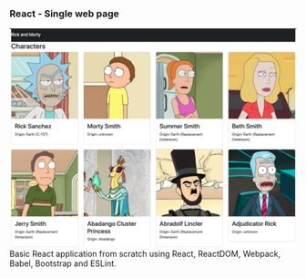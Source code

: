 ### React - Single web page

![Image](./web.png)
Basic React application from scratch using React, ReactDOM, Webpack, Babel, Bootstrap and ESLint.